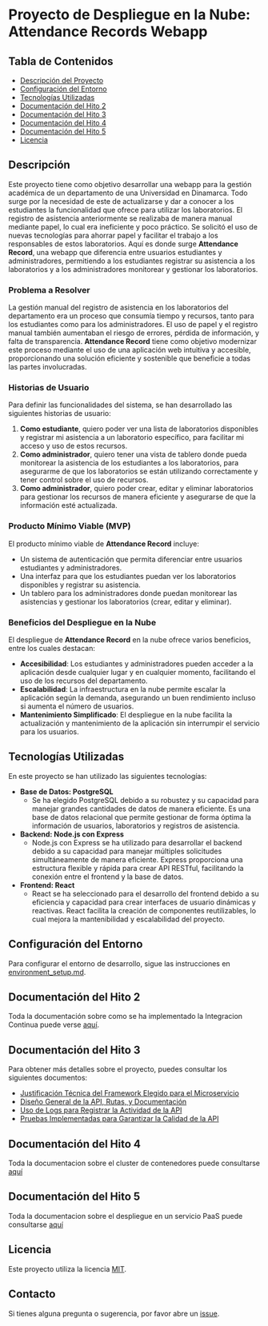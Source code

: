 # Proyecto de Despliegue en la Nube: Attendance Records Webapp

## Tabla de Contenidos
- [Descripción del Proyecto](#descripción)
- [Configuración del Entorno](#configuración-del-entorno)
- [Tecnologías Utilizadas](#tecnologías-utilizadas)
- [Documentación del Hito 2](#documentación-del-hito-2)
- [Documentación del Hito 3](#documentación-del-hito-3)
- [Documentación del Hito 4](#documentación-del-hito-4)
- [Documentación del Hito 5](#documentación-del-hito-5)
- [Licencia](#licencia)

## Descripción
Este proyecto tiene como objetivo desarrollar una webapp para la gestión académica de un departamento de una Universidad en Dinamarca. Todo surge por la necesidad de este de actualizarse y dar a conocer a los estudiantes la funcionalidad que ofrece para utilizar los laboratorios. El registro de asistencia anteriormente se realizaba de manera manual mediante papel, lo cual era ineficiente y poco práctico. Se solicitó el uso de nuevas tecnologías para ahorrar papel y facilitar el trabajo a los responsables de estos laboratorios. Aquí es donde surge **Attendance Record**, una webapp que diferencia entre usuarios estudiantes y administradores, permitiendo a los estudiantes registrar su asistencia a los laboratorios y a los administradores monitorear y gestionar los laboratorios.

### Problema a Resolver
La gestión manual del registro de asistencia en los laboratorios del departamento era un proceso que consumía tiempo y recursos, tanto para los estudiantes como para los administradores. El uso de papel y el registro manual también aumentaban el riesgo de errores, pérdida de información, y falta de transparencia. **Attendance Record** tiene como objetivo modernizar este proceso mediante el uso de una aplicación web intuitiva y accesible, proporcionando una solución eficiente y sostenible que beneficie a todas las partes involucradas.

### Historias de Usuario
Para definir las funcionalidades del sistema, se han desarrollado las siguientes historias de usuario:

1. **Como estudiante**, quiero poder ver una lista de laboratorios disponibles y registrar mi asistencia a un laboratorio específico, para facilitar mi acceso y uso de estos recursos.
2. **Como administrador**, quiero tener una vista de tablero donde pueda monitorear la asistencia de los estudiantes a los laboratorios, para asegurarme de que los laboratorios se están utilizando correctamente y tener control sobre el uso de recursos.
3. **Como administrador**, quiero poder crear, editar y eliminar laboratorios para gestionar los recursos de manera eficiente y asegurarse de que la información esté actualizada.

### Producto Mínimo Viable (MVP)
El producto mínimo viable de **Attendance Record** incluye:

- Un sistema de autenticación que permita diferenciar entre usuarios estudiantes y administradores.
- Una interfaz para que los estudiantes puedan ver los laboratorios disponibles y registrar su asistencia.
- Un tablero para los administradores donde puedan monitorear las asistencias y gestionar los laboratorios (crear, editar y eliminar).

### Beneficios del Despliegue en la Nube
El despliegue de **Attendance Record** en la nube ofrece varios beneficios, entre los cuales destacan:

- **Accesibilidad**: Los estudiantes y administradores pueden acceder a la aplicación desde cualquier lugar y en cualquier momento, facilitando el uso de los recursos del departamento.
- **Escalabilidad**: La infraestructura en la nube permite escalar la aplicación según la demanda, asegurando un buen rendimiento incluso si aumenta el número de usuarios.
- **Mantenimiento Simplificado**: El despliegue en la nube facilita la actualización y mantenimiento de la aplicación sin interrumpir el servicio para los usuarios.

## Tecnologías Utilizadas
En este proyecto se han utilizado las siguientes tecnologías:

- **Base de Datos: PostgreSQL**
  - Se ha elegido PostgreSQL debido a su robustez y su capacidad para manejar grandes cantidades de datos de manera eficiente. Es una base de datos relacional que permite gestionar de forma óptima la información de usuarios, laboratorios y registros de asistencia.
- **Backend: Node.js con Express**
  - Node.js con Express se ha utilizado para desarrollar el backend debido a su capacidad para manejar múltiples solicitudes simultáneamente de manera eficiente. Express proporciona una estructura flexible y rápida para crear API RESTful, facilitando la conexión entre el frontend y la base de datos.
- **Frontend: React**
  - React se ha seleccionado para el desarrollo del frontend debido a su eficiencia y capacidad para crear interfaces de usuario dinámicas y reactivas. React facilita la creación de componentes reutilizables, lo cual mejora la mantenibilidad y escalabilidad del proyecto.

## Configuración del Entorno
Para configurar el entorno de desarrollo, sigue las instrucciones en [environment_setup.md](./docs/environment_setup.md).

## Documentación del Hito 2
Toda la documentación sobre como se ha implementado la Integracion Continua puede verse [aquí](./docs//hito2.md).

## Documentación del Hito 3

Para obtener más detalles sobre el proyecto, puedes consultar los siguientes documentos:

- [Justificación Técnica del Framework Elegido para el Microservicio](./docs/hito3/Framework.md)
- [Diseño General de la API, Rutas, y Documentación](./docs/hito3/Diseño.md)
- [Uso de Logs para Registrar la Actividad de la API](./docs/hito3/Logs.md)
- [Pruebas Implementadas para Garantizar la Calidad de la API](./docs/hito3/Tests.md)

## Documentación del Hito 4

Toda la documentacion sobre el cluster de contenedores puede consultarse [aquí](./docs/hito4.md)

## Documentación del Hito 5

Toda la documentacion sobre el despliegue en un servicio PaaS puede consultarse [aquí](./docs/hito5.md)


## Licencia
Este proyecto utiliza la licencia [MIT](./LICENSE).

## Contacto
Si tienes alguna pregunta o sugerencia, por favor abre un [issue](https://github.com/alvargas02Uni/AttendaceRecords/issues).
